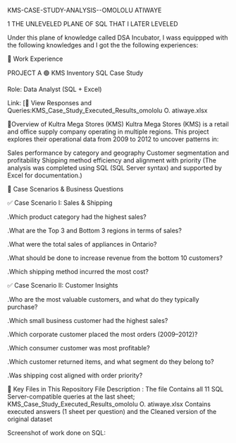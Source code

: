 KMS-CASE-STUDY-ANALYSIS--OMOLOLU ATIWAYE




1 THE UNLEVELED PLANE OF SQL THAT I LATER LEVELED



Under this plane of knowledge called DSA Incubator, I wass equippped with the following knowledges and I got the the following experiences:

💼 Work Experience



PROJECT A 🟢 KMS Inventory SQL Case Study


Role: Data Analyst (SQL + Excel)



Link: [📁 View Responses and Queries:KMS_Case_Study_Executed_Results_omololu O. atiwaye.xlsx




📘Overview of Kultra Mega Stores (KMS) Kultra Mega Stores (KMS) is a retail and office supply company operating in multiple regions. This project explores their operational data from 2009 to 2012 to uncover patterns in:



Sales performance by category and geography
Customer segmentation and profitability
Shipping method efficiency and alignment with priority (The analysis was completed using SQL (SQL Server syntax) and supported by Excel for documentation.)




🎯 Case Scenarios & Business Questions


✅ Case Scenario I: Sales & Shipping


 .Which product category had the highest sales?

 
 .What are the Top 3 and Bottom 3 regions in terms of sales?

 
 .What were the total sales of appliances in Ontario?

 
 .What should be done to increase revenue from the bottom 10 customers?

 
 .Which shipping method incurred the most cost?


 
✅ Case Scenario II: Customer Insights



 .Who are the most valuable customers, and what do they typically purchase?

 
 .Which small business customer had the highest sales?

 
 .Which corporate customer placed the most orders (2009–2012)?

 
 .Which consumer customer was most profitable?

 
 .Which customer returned items, and what segment do they belong to?

 
 .Was shipping cost aligned with order priority?

 
 
 🧠 Key Files in This Repository
File Description : The file Contains all 11 SQL Server-compatible queries at the last sheet; KMS_Case_Study_Executed_Results_omololu O. atiwaye.xlsx Contains executed answers (1 sheet per question) and the Cleaned version of the original dataset

Screenshot of work done on SQL:

